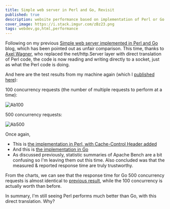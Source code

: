 ```yaml
---
title: Simple web server in Perl and Go, Revisit
published: true
description: website performance based on implementation of Perl or Go
cover_image: https://i.stack.imgur.com/zBz23.png
tags: webdev,go,html,performance
---
```


Following on my previous [Simple web server implemented in Perl and Go](https://dev.to/suntong/simple-web-server-implemented-in-perl-and-go-b43/) 
 blog, which has been pointed out as unfair comparison. This time, thanks to [Axel Wagner](https://dev.to/themerovius), who replaced the net/http.Server layer with direct translation of Perl code, the code is now reading and writing directly to a socket, just as what the Perl code is doing. 

And here are the test results from my machine again (which I [published here](https://gist.github.com/suntong/757d287f4fe44a543b15fa73d6f30abb)):

100 concurrency requests (the number of multiple requests to perform at a time):

![Ab100](https://img.vim-cn.com/93/4bdabb7ad9b7e8bb68176c759d640c1e747b6f.svg "100 concurrency requests")

500 concurrency requests:

![Ab500](https://img.vim-cn.com/c6/635682fa3a90f909fa2dd4c8ec6cfb57e13388.svg "500 concurrency requests")


Once again,

- This is [the implementation in Perl, with Cache-Control Header added](https://github.com/suntong/dbab/blob/master/src/bin/dbab-svr)
- And this is [the implementation in Go](https://github.com/suntong/dbab-go/blob/master/dbab-svr/main.go)
- As discussed previously, statistic summaries of Apache Bench are a bit confusing so I'm leaving them out this time. Also concluded was that the measured & reported response time are truly trustworthy. 

From the charts, we can see that the response time for Go 500 concurrency requests is almost identical to [previous result](https://dev.to/suntong/simple-web-server-implemented-in-perl-and-go-b43/), while the 100 concurrency is actually worth than before.

In summary, I'm still seeing Perl performs much better than Go, with this direct translation. Why? 
